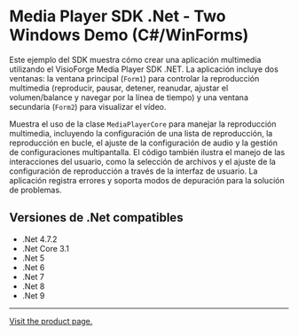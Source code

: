 ﻿# Media Player SDK .Net - Two Windows Demo (C#/WinForms)

Este ejemplo del SDK muestra cómo crear una aplicación multimedia utilizando el VisioForge Media Player SDK .NET. La aplicación incluye dos ventanas: la ventana principal (`Form1`) para controlar la reproducción multimedia (reproducir, pausar, detener, reanudar, ajustar el volumen/balance y navegar por la línea de tiempo) y una ventana secundaria (`Form2`) para visualizar el vídeo.

Muestra el uso de la clase `MediaPlayerCore` para manejar la reproducción multimedia, incluyendo la configuración de una lista de reproducción, la reproducción en bucle, el ajuste de la configuración de audio y la gestión de configuraciones multipantalla. El código también ilustra el manejo de las interacciones del usuario, como la selección de archivos y el ajuste de la configuración de reproducción a través de la interfaz de usuario. La aplicación registra errores y soporta modos de depuración para la solución de problemas.

## Versiones de .Net compatibles

* .Net 4.7.2
* .Net Core 3.1
* .Net 5
* .Net 6
* .Net 7
* .Net 8
* .Net 9

---

[Visit the product page.](https://www.visioforge.com/media-player-sdk-net)
